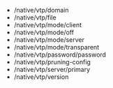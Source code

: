 - /native/vtp/domain
- /native/vtp/file
- /native/vtp/mode/client
- /native/vtp/mode/off
- /native/vtp/mode/server
- /native/vtp/mode/transparent
- /native/vtp/password/password
- /native/vtp/pruning-config
- /native/vtp/server/primary
- /native/vtp/version
